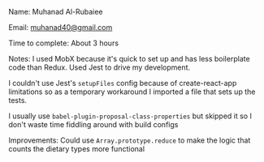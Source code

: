 Name: Muhanad Al-Rubaiee

Email: muhanad40@gmail.com

Time to complete: About 3 hours

Notes:
I used MobX because it's quick to set up and has less boilerplate code than Redux. Used Jest to drive my development.

I couldn't use Jest's `setupFiles` config because of create-react-app limitations so as a temporary workaround I imported a file that sets up the tests.

I usually use `babel-plugin-proposal-class-properties` but skipped it so I don't waste time fiddling around with build configs

Improvements:
Could use `Array.prototype.reduce` to make the logic that counts the dietary types more functional